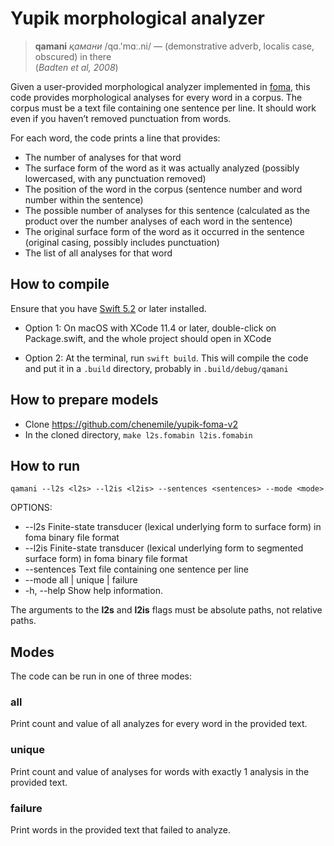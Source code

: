 # Yupik morphological analyzer

> **qamani** *қамани* /qɑ.'mɑː.ni/ — (demonstrative adverb, localis case, obscured) in there <br> (*Badten et al, 2008*)

Given a user-provided morphological analyzer implemented in [foma](https://fomafst.github.io/), this code provides morphological analyses for every word in a corpus. 
The corpus must be a text file containing one sentence per line. It should work even if you haven’t removed punctuation from words.

For each word, the code prints a line that provides:
- The number of analyses for that word
- The surface form of the word as it was actually analyzed (possibly lowercased, with any punctuation removed)
- The position of the word in the corpus (sentence number and word number within the sentence)
- The possible number of analyses for this sentence (calculated as the product over the number analyses of each word in the sentence)
- The original surface form of the word as it occurred in the sentence (original casing, possibly includes punctuation)
- The list of all analyses for that word

## How to compile

Ensure that you have [Swift 5.2](https://www.swift.org/download) or later installed.

- Option 1: On macOS with XCode 11.4 or later, double-click on Package.swift, and the whole project should open in XCode

- Option 2: At the terminal, run `swift build`. This will compile the code and put it in a `.build` directory, probably in `.build/debug/qamani`


## How to prepare models

* Clone https://github.com/chenemile/yupik-foma-v2
* In the cloned directory, `make l2s.fomabin l2is.fomabin`

## How to run

`qamani --l2s <l2s> --l2is <l2is> --sentences <sentences> --mode <mode>`

OPTIONS:
* --l2s <l2s>             Finite-state transducer (lexical underlying form to surface form) in foma binary file format 
* --l2is <l2is>           Finite-state transducer (lexical underlying form to segmented surface form) in foma binary file format 
* --sentences <sentences> Text file containing one sentence per line 
* --mode <mode>           all | unique | failure 
* -h, --help              Show help information.

The arguments to the **l2s** and **l2is** flags must be absolute paths, not relative paths.

## Modes

The code can be run in one of three modes:

### all
Print count and value of all analyzes for every word in the provided text.

### unique
Print count and value of analyses for words with exactly 1 analysis in the provided text.

### failure
Print words in the provided text that failed to analyze.

